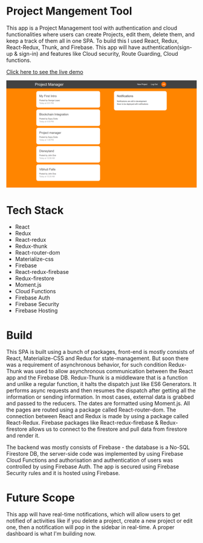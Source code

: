 # Project Mangement Tool

This app is a Project Management tool with authentication and cloud functionalities where users can create Projects, edit them, delete them, and keep a track of them all in one SPA. To build this I used React, Redux, React-Redux, Thunk, and Firebase.
This app will have authentication(sign-up & sign-in) and features like Cloud security, Route Guarding, Cloud functions.

[Click here to see the live demo](https://project-manager-7accb.web.app/)

<img src="./project-manager.png" alt="the screenshot of the app large screen"/>


# Tech Stack
* React
* Redux
* React-redux
* Redux-thunk
* React-router-dom
* Materialize-css
* Firebase
* React-redux-firebase
* Redux-firestore
* Moment.js
* Cloud Functions
* Firebase Auth
* Firebase Security
* Firebase Hosting

# Build
This SPA is built using a bunch of packages, front-end is mostly consists of React, Materialize-CSS and Redux for state-management. But soon there was a requirement of asynchronous behavior, for such condition Redux-Thunk was used to allow asynchronous communication between the React app and the Firebase DB. Redux-Thunk is a middleware that is a function and unlike a regular function, it halts the dispatch just like ES6 Generators. It performs async requests and then resumes the dispatch after getting all the information or sending information. In most cases, external data is grabbed and passed to the reducers. The dates are formatted using Moment.js.
All the pages are routed using a package called React-router-dom. The connection between React and Redux is made by using a package called React-Redux. 
Firebase packages like React-redux-firebase & Redux-firestore allows us to connect to the firestore and pull data from firestore and render it.

The backend was mostly consists of Firebase - the database is a No-SQL Firestore DB, the server-side code was implemented by using Firebase Cloud Functions and authorisation and authentication of users was controlled by using Firebase Auth.
The app is secured using Firebase Security rules and it is hosted using Firebase.

# Future Scope
This app will have real-time notifications, which will allow users to get notified of activities like if you delete a project, create a new project or edit one, then a  notification will pop in the sidebar in real-time. A proper dashboard is what I'm building now. 
